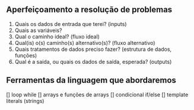 ## Aperfeiçoamento a resolução de problemas

1. Quais os dados de entrada que terei? (inputs)
2. Quais as variáveis?
3. Qual o caminho ideal? (fluxo ideal)
4. Qual(is) o(s) caminho(s) alternativo(s)? (fluxo alternativo)
5. Quais tratamentos de dados preciso fazer? (estrutura de dados, funções)
6. Qual é a saída, ou quais os dados de saída, esperada? (outputs)

## Ferramentas da linguagem que abordaremos

[] loop while
[] arrays e funções de arrays
[] condicional if/else
[] template literals (strings)